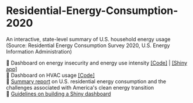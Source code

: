 # Residential-Energy-Consumption-2020

An interactive, state-level summary of U.S. household energy usage (Source: Residential Energy Consumption Survey 2020, U.S. Energy Information Administration)

:small_orange_diamond: Dashboard on energy insecurity and energy use intensity [[Code]](https://github.com/quinnei/Residential-Energy-Consumption-2020/blob/main/RECS-Shiny-App/2-2_R%20script_Energy_Insecurity_and_EUI/app.R) | [[Shiny app]](https://gu-environmental-impact-data-collaborative.shinyapps.io/RECS-Energy-Insecurity-and-EUI/) <br>
:small_orange_diamond: Dashboard on HVAC usage [[Code]](https://github.com/quinnei/Residential-Energy-Consumption-2020/blob/main/RECS-Shiny-App/2-1_R%20script_Heating_and_AC_Usage/app.R) <br>
:small_orange_diamond: [Summary report](https://georgetown.app.box.com/s/zcsxy86scoxrs4hjrs9uc0noq0n2sh9f) on U.S. residential energy consumption and the challenges associated with America's clean energy transition <br>
:small_orange_diamond: [Guidelines on building a Shiny dashboard](https://github.com/quinnei/Residential-Energy-Consumption-2020/blob/main/RECS-Shiny-App/3_Shiny_App_Guidelines/Guidelines%20on%20Building%20a%20Shiny%20Application_RECS%202020%20(Last%20updated%2025%20July%202023).pdf)

